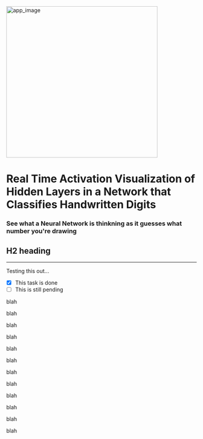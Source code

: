 <img src="./demos/mnist_nn/assets/mnist_nn_readme.gif" alt="app_image" width="400"/>

# Real Time Activation Visualization of Hidden Layers in a Network that Classifies Handwritten Digits

### See what a Neural Network is thinkning as it guesses what number you're drawing


## H2 heading

---

Testing this out...

 - [x] This task is done
 - [ ] This is still pending

blah

blah

blah

blah

blah

blah

blah

blah

blah

blah

blah

blah
